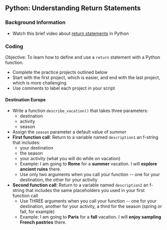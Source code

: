 ## Python: Understanding Return Statements

### Background Information

- Watch this brief video about [return statements](https://youtu.be/ZnBQfF5JFDM?feature=shared) in Python

### Coding

Objective: To learn how to define and use a `return` statement with a Python function.

- Complete the practice projects outlined below
- Start with the first project, which is easier, and end with the last project, which is more challenging
- Use comments to label each project in your script

#### Destination Europe

- Write a function `describe_vacation()` that takes three parameters:
  - destination
  - activity
  - season
- Assign the `season` parameter a default value of *summer*
- **First function call**: Return to a variable named `description1` an f-string that includes:
  - your destination
  - the season
  - your activity (what you will do while on vacation)
  - Example: I am going to **Rome** for a **summer** vacation.  I will **explore ancient ruins** there.
  - Use only two arguments when you call your function -- one for your destination, the other for your activity
- **Second function call**: Return to a variable named `description2` an f-string that includes the same placeholders you used in your first function call
  - Use THREE arguments when you call your function -- one for your destination, another for your activity, a third for the season (spring or fall, for example)
  - Example: I am going to **Paris** for a **fall** vacation.  I will **enjoy sampling French pastries** there.
